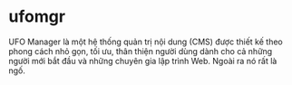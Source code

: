# ufomgr
UFO Manager là một hệ thống quản trị nội dung (CMS) được thiết kế theo phong cách nhỏ gọn, tối ưu, thân thiện người dùng dành cho cả những người mới bắt đầu và những chuyên gia lập trình Web.
Ngoài ra nó rất là ngố.